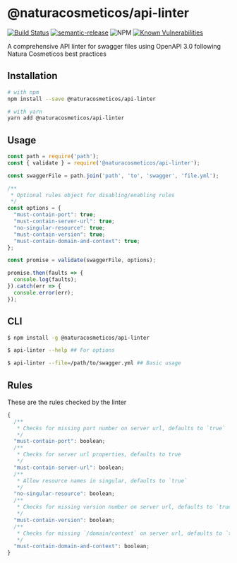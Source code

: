 # @naturacosmeticos/api-linter

[![Build Status](https://travis-ci.org/natura-cosmeticos/api-linter.svg?branch=master)](https://travis-ci.org/natura-cosmeticos/api-linter) [![semantic-release](https://img.shields.io/badge/%20%20%F0%9F%93%A6%F0%9F%9A%80-semantic--release-e10079.svg)](https://github.com/semantic-release/semantic-release) ![NPM](https://img.shields.io/npm/l/@naturacosmeticos/api-linter) [![Known Vulnerabilities](https://snyk.io/test/github/natura-cosmeticos/api-linter/badge.svg)](https://snyk.io/test/github/natura-cosmeticos/api-linter)

A comprehensive API linter for swagger files using OpenAPI 3.0 following Natura Cosmeticos best practices

## Installation

```sh
# with npm
npm install --save @naturacosmeticos/api-linter

# with yarn
yarn add @naturacosmeticos/api-linter
```

## Usage

```javascript
const path = require('path');
const { validate } = require('@naturacosmeticos/api-linter');

const swaggerFile = path.join('path', 'to', 'swagger', 'file.yml');

/**
 * Optional rules object for disabling/enabling rules
 */
const options = {
  "must-contain-port": true;
  "must-contain-server-url": true;
  "no-singular-resource": true;
  "must-contain-version": true;
  "must-contain-domain-and-context": true;
};

const promise = validate(swaggerFile, options);

promise.then(faults => {
  console.log(faults);
}).catch(err => {
  console.error(err);
});
```

## CLI

```sh
$ npm install -g @naturacosmeticos/api-linter

$ api-linter --help ## For options

$ api-linter --file=/path/to/swagger.yml ## Basic usage
```

## Rules

These are the rules checked by the linter

```javascript
{
  /**
   * Checks for missing port number on server url, defaults to `true`
   */
  "must-contain-port": boolean;
  /**
   * Checks for server url properties, defaults to true
   */
  "must-contain-server-url": boolean;
  /**
   * Allow resource names in singular, defaults to `true`
   */
  "no-singular-resource": boolean;
  /**
   * Checks for missing version number on server url, defaults to `true`
   */
  "must-contain-version": boolean;
  /**
   * Checks for missing `/domain/context` on server url, defaults to `true`
   */
  "must-contain-domain-and-context": boolean;
}
```
